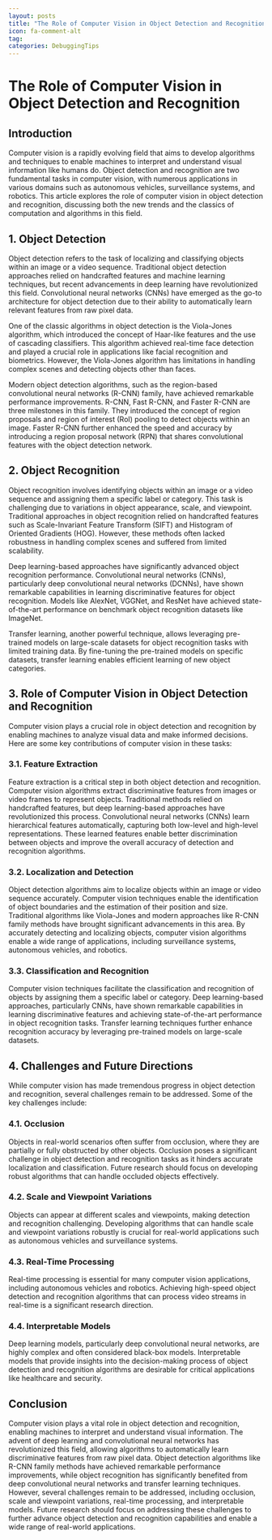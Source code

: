 ```yaml
---
layout: posts
title: "The Role of Computer Vision in Object Detection and Recognition"
icon: fa-comment-alt
tag:      
categories: DebuggingTips
---
```



# The Role of Computer Vision in Object Detection and Recognition

## Introduction

Computer vision is a rapidly evolving field that aims to develop algorithms and techniques to enable machines to interpret and understand visual information like humans do. Object detection and recognition are two fundamental tasks in computer vision, with numerous applications in various domains such as autonomous vehicles, surveillance systems, and robotics. This article explores the role of computer vision in object detection and recognition, discussing both the new trends and the classics of computation and algorithms in this field.

## 1. Object Detection

Object detection refers to the task of localizing and classifying objects within an image or a video sequence. Traditional object detection approaches relied on handcrafted features and machine learning techniques, but recent advancements in deep learning have revolutionized this field. Convolutional neural networks (CNNs) have emerged as the go-to architecture for object detection due to their ability to automatically learn relevant features from raw pixel data.

One of the classic algorithms in object detection is the Viola-Jones algorithm, which introduced the concept of Haar-like features and the use of cascading classifiers. This algorithm achieved real-time face detection and played a crucial role in applications like facial recognition and biometrics. However, the Viola-Jones algorithm has limitations in handling complex scenes and detecting objects other than faces.

Modern object detection algorithms, such as the region-based convolutional neural networks (R-CNN) family, have achieved remarkable performance improvements. R-CNN, Fast R-CNN, and Faster R-CNN are three milestones in this family. They introduced the concept of region proposals and region of interest (RoI) pooling to detect objects within an image. Faster R-CNN further enhanced the speed and accuracy by introducing a region proposal network (RPN) that shares convolutional features with the object detection network.

## 2. Object Recognition

Object recognition involves identifying objects within an image or a video sequence and assigning them a specific label or category. This task is challenging due to variations in object appearance, scale, and viewpoint. Traditional approaches in object recognition relied on handcrafted features such as Scale-Invariant Feature Transform (SIFT) and Histogram of Oriented Gradients (HOG). However, these methods often lacked robustness in handling complex scenes and suffered from limited scalability.

Deep learning-based approaches have significantly advanced object recognition performance. Convolutional neural networks (CNNs), particularly deep convolutional neural networks (DCNNs), have shown remarkable capabilities in learning discriminative features for object recognition. Models like AlexNet, VGGNet, and ResNet have achieved state-of-the-art performance on benchmark object recognition datasets like ImageNet.

Transfer learning, another powerful technique, allows leveraging pre-trained models on large-scale datasets for object recognition tasks with limited training data. By fine-tuning the pre-trained models on specific datasets, transfer learning enables efficient learning of new object categories.

## 3. Role of Computer Vision in Object Detection and Recognition

Computer vision plays a crucial role in object detection and recognition by enabling machines to analyze visual data and make informed decisions. Here are some key contributions of computer vision in these tasks:

### 3.1. Feature Extraction

Feature extraction is a critical step in both object detection and recognition. Computer vision algorithms extract discriminative features from images or video frames to represent objects. Traditional methods relied on handcrafted features, but deep learning-based approaches have revolutionized this process. Convolutional neural networks (CNNs) learn hierarchical features automatically, capturing both low-level and high-level representations. These learned features enable better discrimination between objects and improve the overall accuracy of detection and recognition algorithms.

### 3.2. Localization and Detection

Object detection algorithms aim to localize objects within an image or video sequence accurately. Computer vision techniques enable the identification of object boundaries and the estimation of their position and size. Traditional algorithms like Viola-Jones and modern approaches like R-CNN family methods have brought significant advancements in this area. By accurately detecting and localizing objects, computer vision algorithms enable a wide range of applications, including surveillance systems, autonomous vehicles, and robotics.

### 3.3. Classification and Recognition

Computer vision techniques facilitate the classification and recognition of objects by assigning them a specific label or category. Deep learning-based approaches, particularly CNNs, have shown remarkable capabilities in learning discriminative features and achieving state-of-the-art performance in object recognition tasks. Transfer learning techniques further enhance recognition accuracy by leveraging pre-trained models on large-scale datasets.

## 4. Challenges and Future Directions

While computer vision has made tremendous progress in object detection and recognition, several challenges remain to be addressed. Some of the key challenges include:

### 4.1. Occlusion

Objects in real-world scenarios often suffer from occlusion, where they are partially or fully obstructed by other objects. Occlusion poses a significant challenge in object detection and recognition tasks as it hinders accurate localization and classification. Future research should focus on developing robust algorithms that can handle occluded objects effectively.

### 4.2. Scale and Viewpoint Variations

Objects can appear at different scales and viewpoints, making detection and recognition challenging. Developing algorithms that can handle scale and viewpoint variations robustly is crucial for real-world applications such as autonomous vehicles and surveillance systems.

### 4.3. Real-Time Processing

Real-time processing is essential for many computer vision applications, including autonomous vehicles and robotics. Achieving high-speed object detection and recognition algorithms that can process video streams in real-time is a significant research direction.

### 4.4. Interpretable Models

Deep learning models, particularly deep convolutional neural networks, are highly complex and often considered black-box models. Interpretable models that provide insights into the decision-making process of object detection and recognition algorithms are desirable for critical applications like healthcare and security.

## Conclusion

Computer vision plays a vital role in object detection and recognition, enabling machines to interpret and understand visual information. The advent of deep learning and convolutional neural networks has revolutionized this field, allowing algorithms to automatically learn discriminative features from raw pixel data. Object detection algorithms like R-CNN family methods have achieved remarkable performance improvements, while object recognition has significantly benefited from deep convolutional neural networks and transfer learning techniques. However, several challenges remain to be addressed, including occlusion, scale and viewpoint variations, real-time processing, and interpretable models. Future research should focus on addressing these challenges to further advance object detection and recognition capabilities and enable a wide range of real-world applications.